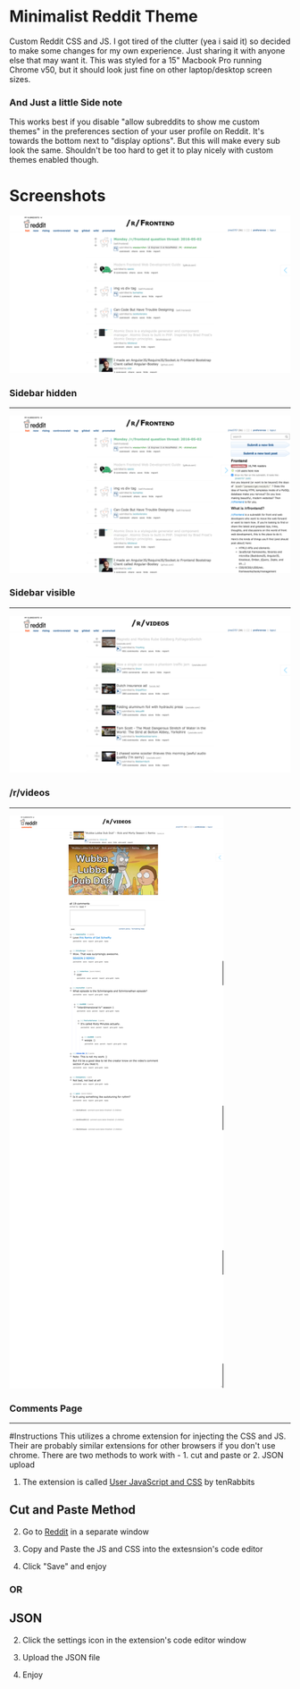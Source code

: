 # Minimalist Reddit Theme
Custom Reddit CSS and JS. I got tired of the clutter (yea i said it) so decided to make some changes for my own experience. Just sharing it with anyone else that may want it. This was styled for a 15" Macbook Pro running Chrome v50, but it should look just fine on other laptop/desktop screen sizes.

### And Just a little Side note
This works best if you disable "allow subreddits to show me custom themes" in the preferences section of your user profile on Reddit. It's towards the bottom next to "display options". But this will make every sub look the same. Shouldn't be too hard to get it to play nicely with custom themes enabled though.

# Screenshots
![Screenshot of Minimalist Reddit](https://github.com/jtree5757/minimalistReddit/blob/master/Screenshots/Reddit-Minimal.png)
### Sidebar hidden

---

![Screenshot of Minimalist Reddit with Sidebar](https://github.com/jtree5757/minimalistReddit/blob/master/Screenshots/Reddit-Minimal-Sidebar.png)
### Sidebar visible

---

![/r/videos](https://github.com/jtree5757/minimalistReddit/blob/master/Screenshots/Reddit-Minimal-rVideos.png)
### /r/videos

---

![comments page](https://github.com/jtree5757/minimalistReddit/blob/master/Screenshots/Reddit-Minimal-Comments.png)
### Comments Page

---

#Instructions
This utilizes a chrome extension for injecting the CSS and JS. Their are probably similar extensions for other browsers if you don't use chrome. There are two methods to work with - 1. cut and paste or 2. JSON upload

1. The extension is called [User JavaScript and CSS](https://chrome.google.com/webstore/detail/user-javascript-and-css/nbhcbdghjpllgmfilhnhkllmkecfmpld) by tenRabbits

## Cut and Paste Method
2. Go to [Reddit](https://reddit.com) in a separate window

3. Copy and Paste the JS and CSS into the extesnsion's code editor

4. Click "Save" and enjoy

### OR

## JSON
2. Click the settings icon in the extension's code editor window

3. Upload the JSON file

4. Enjoy
